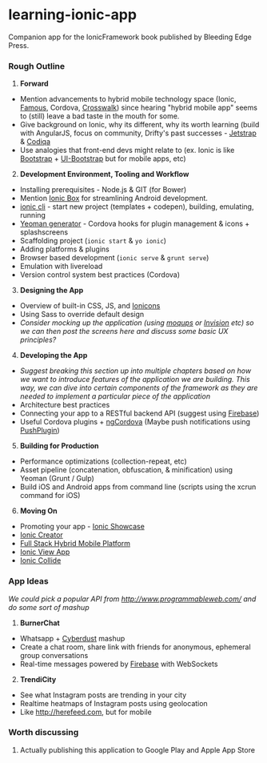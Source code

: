 learning-ionic-app
==================
Companion app for the IonicFramework book published by Bleeding Edge Press.

### Rough Outline
1. **Forward**
  * Mention advancements to hybrid mobile technology space (Ionic, [Famous](http://famo.us/), Cordova, [Crosswalk](https://crosswalk-project.org/)) since hearing "hybrid mobile app" seems to (still) leave a bad taste in the mouth for some.
  * Give background on Ionic, why its different, why its worth learning (build with AngularJS, focus on community, Drifty's past successes - [Jetstrap](https://jetstrap.com/) & [Codiqa](https://codiqa.com/)
  * Use analogies that front-end devs might relate to (ex. Ionic is like [Bootstrap](http://getbootstrap.com/) + [UI-Bootstrap](http://angular-ui.github.io/bootstrap/) but for mobile apps, etc)
2. **Development Environment, Tooling and Workflow**
  * Installing prerequisites - Node.js & GIT (for Bower)
  * Mention [Ionic Box](http://ionicframework.com/blog/ionic-vagrant-android/) for streamlining Android development.
  * [ionic cli](https://github.com/driftyco/ionic-cli) - start new project (templates + codepen), building, emulating, running
  * [Yeoman generator](https://github.com/diegonetto/generator-ionic) - Cordova hooks for plugin management & icons + splashscreens
  * Scaffolding project (`ionic start` & `yo ionic`)
  * Adding platforms & plugins
  * Browser based development (`ionic serve` & `grunt serve`)
  * Emulation with livereload
  * Version control system best practices (Cordova)
3. **Designing the App**
  * Overview of built-in CSS, JS, and [Ionicons](http://ionicons.com/)
  * Using Sass to override default design
  * *Consider mocking up the application (using [moqups](https://moqups.com/) or [Invision](http://www.invisionapp.com/) etc) so we can then post the screens here and discuss some basic UX principles?*
4. **Developing the App**
  * *Suggest breaking this section up into multiple chapters based on how we want to introduce features of the application we are building. This way, we can dive into certain components of the framework as they are needed to implement a particular piece of the application*
  * Architecture best practices
  * Connecting your app to a RESTful backend API (suggest using [Firebase](https://www.firebase.com/))
  * Useful Cordova plugins + [ngCordova](http://ngcordova.com/) (Maybe push notifications using [PushPlugin](https://github.com/phonegap-build/PushPlugin))
5. **Building for Production**
  * Performance optimizations (collection-repeat, etc)
  * Asset pipeline (concatenation, obfuscation, & minification) using Yeoman (Grunt / Gulp)
  * Build iOS and Android apps from command line (scripts using the xcrun command for iOS)
6. **Moving On**
  * Promoting your app - [Ionic Showcase](http://showcase.ionicframework.com/)
  * [Ionic Creator](http://ionicframework.com/creator/)
  * [Full Stack Hybrid Mobile Platform](http://ionic.io/)
  * [Ionic View App](https://itunes.apple.com/us/app/ionic-view/id849930087?mt=8)
  * [Ionic Collide](https://github.com/driftyco/collide)


### App Ideas
*We could pick a popular API from http://www.programmableweb.com/ and do some sort of mashup*

1. **BurnerChat**
  * Whatsapp + [Cyberdust](http://cyberdust.com/) mashup
  * Create a chat room, share link with friends for anonymous, ephemeral group conversations
  * Real-time messages powered by [Firebase](https://www.firebase.com/) with WebSockets
2. **TrendiCity**
  * See what Instagram posts are trending in your city
  * Realtime heatmaps of Instagram posts using geolocation
  * Like http://herefeed.com, but for mobile

### Worth discussing
1. Actually publishing this application to Google Play and Apple App Store
